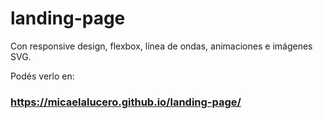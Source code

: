 # landing-page
Con responsive design, flexbox, línea de ondas, animaciones e imágenes SVG.

Podés verlo en: 
### https://micaelalucero.github.io/landing-page/
